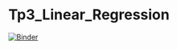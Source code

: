 # Tp3_Linear_Regression
[![Binder](https://mybinder.org/badge_logo.svg)](https://mybinder.org/v2/gh/selmakhalifa/Tp3_Linear_Regression/HEAD?filepath=https%3A%2F%2Fgithub.com%2Fselmakhalifa%2FTp3_Linear_Regression%2Fblob%2Fmain%2FTP3_selmakhalifa.ipynb)
